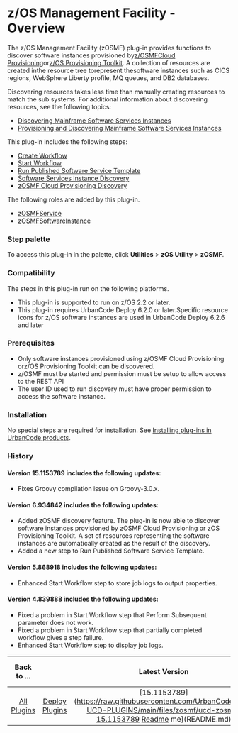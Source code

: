 
# z/OS Management Facility - Overview

The z/OS Management Facility (zOSMF) plug-in provides functions to discover software instances provisioned by[z/OSMFCloud Provisioning](https://www.ibm.com/systems/z/os/zos/features/zosmf/)or[z/OS Provisioning Toolkit](https://developer.ibm.com/mainframe/products/zospt/). A collection of resources are created inthe resource tree torepresent thesoftware instances such as CICS regions, WebSphere Liberty profile, MQ queues, and DB2 databases.

Discovering resources takes less time than manually creating resources to match the sub systems. For additional information about discovering resources, see the following topics:

* [Discovering Mainframe Software Services Instances](#discovering-mainframe-software-services-instances)
* [Provisioning and Discovering Mainframe Software Services Instances](#provisioning-discovering-mainframe-software-services-instances)

This plug-in includes the following steps:

* [Create Workflow](#create_workflow)
* [Start Workflow](#start_workflow)
* [Run Published Software Service Template](#run_published_software_service_template)
* [Software Services Instance Discovery](#software_services_instance_discovery)
* [zOSMF Cloud Provisioning Discovery](#zosmf_cloud_provisioning_discovery)

The following roles are added by this plug-in.

* [zOSMFService](#zosmfservice_role)
* [zOSMFSoftwareInstance](#zosmfsoftwareinstance_role)


### Step palette

To access this plug-in in the palette, click **Utilities** > **zOS Utility** > **zOSMF**.

### Compatibility

The steps in this plug-in run on the following platforms.

* This plug-in is supported to run on z/OS 2.2 or later.
* This plug-in requires UrbanCode Deploy 6.2.0 or later.Specific resource icons for z/OS software instances are used in UrbanCode Deploy 6.2.6 and later

### Prerequisites

* Only software instances provisioned using z/OSMF Cloud Provisioning orz/OS Provisioning Toolkit can be discovered.
* z/OSMF must be started and permission must be setup to allow access to the REST API
* The user ID used to run discovery must have proper permission to access the software instance.

### Installation

No special steps are required for installation. See [Installing plug-ins in UrbanCode products](https://community.ibm.com/community/user/wasdevops/blogs/laurel-dickson-bull1/2022/06/13/install-plugins).

### History

#### Version 15.1153789 includes the following updates:

* Fixes Groovy compilation issue on Groovy-3.0.x.

#### Version 6.934842 includes the following updates:

* Added zOSMF discovery feature. The plug-in is now able to discover software instances provisioned by zOSMF Cloud Provisioning or zOS Provisioning Toolkit. A set of resources representing the software instances are automatically created as the result of the discovery.
* Added a new step to Run Published Software Service Template.

#### Version 5.868918 includes the following updates:

* Enhanced Start Workflow step to store job logs to output properties.

#### Version 4.839888 includes the following updates:

* Fixed a problem in Start Workflow step that Perform Subsequent parameter does not work.
* Fixed a problem in Start Workflow step that partially completed workflow gives a step failure.
* Enhanced Start Workflow step to display job logs.

|          Back to ...          ||         Latest Version         |                                                             z/OS Management Facility                                                              ||||
|:-----------------------------:|:------------------------------:|:-------------------------------------------------------------------------------------------------------------------------------------------------:|:-------------------:| :---: | :----: |:-------------------------:|
| [All Plugins](../../index.md) | [Deploy Plugins](../README.md) | [15.1153789](https://raw.githubusercontent.com/UrbanCode/IBM-UCD-PLUGINS/main/files/zosmf/ucd-zosmf-15.1153789 [Readme](README.md) me](README.md) |[Usage](usage.md) [Downloads](downloads.md) loads](downloads.md) |
